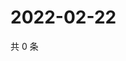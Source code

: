 # 2022-02-22

共 0 条

<!-- BEGIN WEIBO -->
<!-- 最后更新时间 Tue Feb 22 2022 06:11:47 GMT+0800 (China Standard Time) -->

<!-- END WEIBO -->
